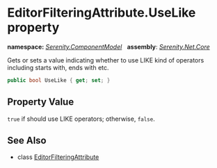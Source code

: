 # EditorFilteringAttribute.UseLike property
**namespace:** *[Serenity.ComponentModel](../../README.md#serenity.componentmodel-namespace)*   **assembly**: *[Serenity.Net.Core](../../README.md)*

Gets or sets a value indicating whether to use LIKE kind of operators including starts with, ends with etc.

```csharp
public bool UseLike { get; set; }
```

## Property Value

`true` if should use LIKE operators; otherwise, `false`.

## See Also

* class [EditorFilteringAttribute](../EditorFilteringAttribute.md)